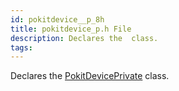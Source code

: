 ```yaml
---
id: pokitdevice__p_8h
title: pokitdevice_p.h File
description: Declares the  class.
tags:
---
```

Declares the [PokitDevicePrivate](classPokitDevicePrivate) class.




